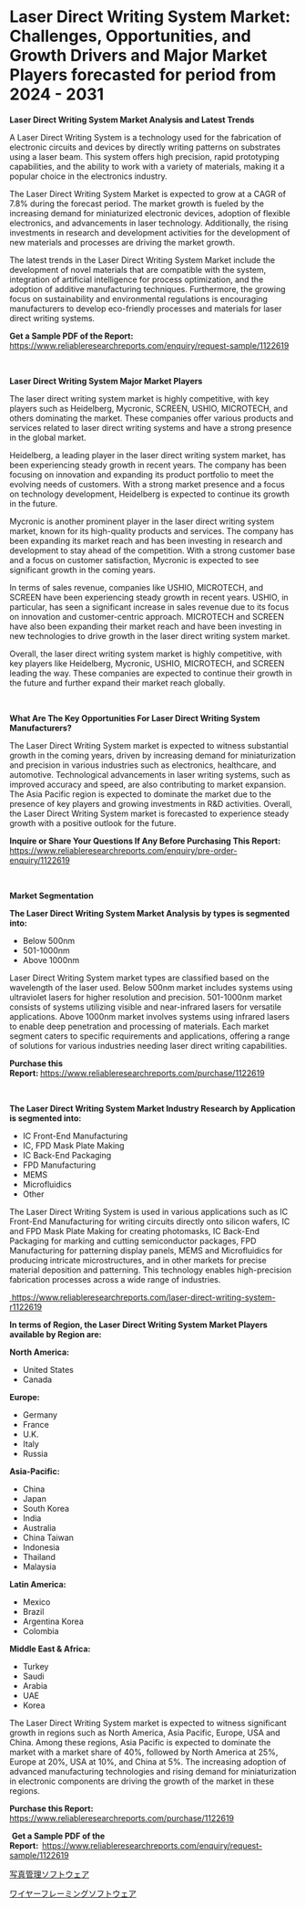 <p><h1>Laser Direct Writing System Market: Challenges, Opportunities, and Growth Drivers and Major Market Players forecasted for period from 2024 - 2031</h1></p><p><strong>Laser Direct Writing System Market Analysis and Latest Trends</strong></p>
<p><p>A Laser Direct Writing System is a technology used for the fabrication of electronic circuits and devices by directly writing patterns on substrates using a laser beam. This system offers high precision, rapid prototyping capabilities, and the ability to work with a variety of materials, making it a popular choice in the electronics industry.</p><p>The Laser Direct Writing System Market is expected to grow at a CAGR of 7.8% during the forecast period. The market growth is fueled by the increasing demand for miniaturized electronic devices, adoption of flexible electronics, and advancements in laser technology. Additionally, the rising investments in research and development activities for the development of new materials and processes are driving the market growth.</p><p>The latest trends in the Laser Direct Writing System Market include the development of novel materials that are compatible with the system, integration of artificial intelligence for process optimization, and the adoption of additive manufacturing techniques. Furthermore, the growing focus on sustainability and environmental regulations is encouraging manufacturers to develop eco-friendly processes and materials for laser direct writing systems.</p></p>
<p><strong>Get a Sample PDF of the Report:&nbsp;</strong> <a href="https://www.reliableresearchreports.com/enquiry/request-sample/1122619">https://www.reliableresearchreports.com/enquiry/request-sample/1122619</a></p>
<p>&nbsp;</p>
<p><strong>Laser Direct Writing System Major Market Players</strong></p>
<p><p>The laser direct writing system market is highly competitive, with key players such as Heidelberg, Mycronic, SCREEN, USHIO, MICROTECH, and others dominating the market. These companies offer various products and services related to laser direct writing systems and have a strong presence in the global market.</p><p>Heidelberg, a leading player in the laser direct writing system market, has been experiencing steady growth in recent years. The company has been focusing on innovation and expanding its product portfolio to meet the evolving needs of customers. With a strong market presence and a focus on technology development, Heidelberg is expected to continue its growth in the future.</p><p>Mycronic is another prominent player in the laser direct writing system market, known for its high-quality products and services. The company has been expanding its market reach and has been investing in research and development to stay ahead of the competition. With a strong customer base and a focus on customer satisfaction, Mycronic is expected to see significant growth in the coming years.</p><p>In terms of sales revenue, companies like USHIO, MICROTECH, and SCREEN have been experiencing steady growth in recent years. USHIO, in particular, has seen a significant increase in sales revenue due to its focus on innovation and customer-centric approach. MICROTECH and SCREEN have also been expanding their market reach and have been investing in new technologies to drive growth in the laser direct writing system market.</p><p>Overall, the laser direct writing system market is highly competitive, with key players like Heidelberg, Mycronic, USHIO, MICROTECH, and SCREEN leading the way. These companies are expected to continue their growth in the future and further expand their market reach globally.</p></p>
<p>&nbsp;</p>
<p><strong>What Are The Key Opportunities For Laser Direct Writing System Manufacturers?</strong></p>
<p><p>The Laser Direct Writing System market is expected to witness substantial growth in the coming years, driven by increasing demand for miniaturization and precision in various industries such as electronics, healthcare, and automotive. Technological advancements in laser writing systems, such as improved accuracy and speed, are also contributing to market expansion. The Asia Pacific region is expected to dominate the market due to the presence of key players and growing investments in R&D activities. Overall, the Laser Direct Writing System market is forecasted to experience steady growth with a positive outlook for the future.</p></p>
<p><strong>Inquire or Share Your Questions If Any Before Purchasing This Report:</strong> <a href="https://www.reliableresearchreports.com/enquiry/pre-order-enquiry/1122619">https://www.reliableresearchreports.com/enquiry/pre-order-enquiry/1122619</a></p>
<p>&nbsp;</p>
<p><strong>Market Segmentation</strong></p>
<p><strong>The Laser Direct Writing System Market Analysis by types is segmented into:</strong></p>
<p><ul><li>Below 500nm</li><li>501-1000nm</li><li>Above 1000nm</li></ul></p>
<p><p>Laser Direct Writing System market types are classified based on the wavelength of the laser used. Below 500nm market includes systems using ultraviolet lasers for higher resolution and precision. 501-1000nm market consists of systems utilizing visible and near-infrared lasers for versatile applications. Above 1000nm market involves systems using infrared lasers to enable deep penetration and processing of materials. Each market segment caters to specific requirements and applications, offering a range of solutions for various industries needing laser direct writing capabilities.</p></p>
<p><strong>Purchase this Report:&nbsp;</strong><a href="https://www.reliableresearchreports.com/purchase/1122619">https://www.reliableresearchreports.com/purchase/1122619</a></p>
<p>&nbsp;</p>
<p><strong>The Laser Direct Writing System Market Industry Research by Application is segmented into:</strong></p>
<p><ul><li>IC Front-End Manufacturing</li><li>IC, FPD Mask Plate Making</li><li>IC Back-End Packaging</li><li>FPD Manufacturing</li><li>MEMS</li><li>Microfluidics</li><li>Other</li></ul></p>
<p><p>The Laser Direct Writing System is used in various applications such as IC Front-End Manufacturing for writing circuits directly onto silicon wafers, IC and FPD Mask Plate Making for creating photomasks, IC Back-End Packaging for marking and cutting semiconductor packages, FPD Manufacturing for patterning display panels, MEMS and Microfluidics for producing intricate microstructures, and in other markets for precise material deposition and patterning. This technology enables high-precision fabrication processes across a wide range of industries.</p></p>
<p><a href="https://www.reliableresearchreports.com/laser-direct-writing-system-r1122619">&nbsp;https://www.reliableresearchreports.com/laser-direct-writing-system-r1122619</a></p>
<p><strong>In terms of Region, the Laser Direct Writing System Market Players available by Region are:</strong></p>
<p>
    <p> <strong> North America: </strong>
        <ul>
            <li>United States</li>
            <li>Canada</li>
        </ul>
        </p> 
    <p> <strong> Europe: </strong>
        <ul>
            <li>Germany</li>
            <li>France</li>
            <li>U.K.</li>
            <li>Italy</li>
            <li>Russia</li>
        </ul>
        </p> 
    <p> <strong> Asia-Pacific: </strong>
        <ul>
            <li>China</li>
            <li>Japan</li>
            <li>South Korea</li>
            <li>India</li>
            <li>Australia</li>
            <li>China Taiwan</li>
            <li>Indonesia</li>
            <li>Thailand</li>
            <li>Malaysia</li>
        </ul>
        </p> 
    <p> <strong> Latin America: </strong>
        <ul>
            <li>Mexico</li>
            <li>Brazil</li>
            <li>Argentina Korea</li>
            <li>Colombia</li>
        </ul>
        </p> 
    <p> <strong> Middle East & Africa: </strong>
        <ul>
            <li>Turkey</li>
            <li>Saudi</li>
            <li>Arabia</li>
            <li>UAE</li>
            <li>Korea</li>
        </ul>
    </p>
    </p>
<p><p>The Laser Direct Writing System market is expected to witness significant growth in regions such as North America, Asia Pacific, Europe, USA and China. Among these regions, Asia Pacific is expected to dominate the market with a market share of 40%, followed by North America at 25%, Europe at 20%, USA at 10%, and China at 5%. The increasing adoption of advanced manufacturing technologies and rising demand for miniaturization in electronic components are driving the growth of the market in these regions.</p></p>
<p><strong>Purchase this Report: </strong><a href="https://www.reliableresearchreports.com/purchase/1122619">https://www.reliableresearchreports.com/purchase/1122619</a></p>
<p>&nbsp;<strong>Get a Sample PDF of the Report:&nbsp;&nbsp;</strong><a href="https://www.reliableresearchreports.com/enquiry/request-sample/1122619">https://www.reliableresearchreports.com/enquiry/request-sample/1122619</a></p>
<p><strong></strong></p>
<p><p><a href="https://github.com/andrade7361/Market-Research-Report-List-1/blob/main/774495946257.md">写真管理ソフトウェア</a></p><p><a href="https://github.com/RaeJenkins1952/Market-Research-Report-List-1/blob/main/799979646258.md">ワイヤーフレーミングソフトウェア</a></p></p>